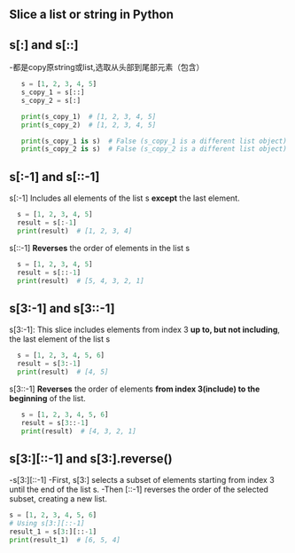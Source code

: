 
## Slice a list or string in Python
## s[:] and s[::]
   -都是copy原string或list,选取从头部到尾部元素（包含）
```python
   s = [1, 2, 3, 4, 5]
   s_copy_1 = s[::]
   s_copy_2 = s[:]

   print(s_copy_1)  # [1, 2, 3, 4, 5]
   print(s_copy_2)  # [1, 2, 3, 4, 5]

   print(s_copy_1 is s)  # False (s_copy_1 is a different list object)
   print(s_copy_2 is s)  # False (s_copy_2 is a different list object)
```
      
## s[:-1] and s[::-1]
 s[:-1] Includes all elements of the list s **except** the last element.

 ```python
   s = [1, 2, 3, 4, 5]
   result = s[:-1]
   print(result)  # [1, 2, 3, 4]
 ```
 s[::-1] **Reverses** the order of elements in the list s
 ```python
   s = [1, 2, 3, 4, 5]
   result = s[::-1]
   print(result)  # [5, 4, 3, 2, 1]
  ```
 
 ## s[3:-1] and s[3::-1]
 s[3:-1]: This slice includes elements from index 3 **up to, but not including**, the last element of the list s
 ```python
   s = [1, 2, 3, 4, 5, 6]
   result = s[3:-1]
   print(result)  # [4, 5]
 ```
 s[3::-1] **Reverses** the order of elements **from index 3(include) to the beginning** of the list.
```python
   s = [1, 2, 3, 4, 5, 6]
   result = s[3::-1]
   print(result)  # [4, 3, 2, 1]
```

 ## s[3:][::-1] and s[3:].reverse()
 -s[3:][::-1] 
 -First, s[3:] selects a subset of elements starting from index 3 until the end of the list s. 
 -Then [::-1] reverses the order of the selected subset, creating a new list.
 ```python
 s = [1, 2, 3, 4, 5, 6]
 # Using s[3:][::-1]
 result_1 = s[3:][::-1]
 print(result_1)  # [6, 5, 4]
```
 

